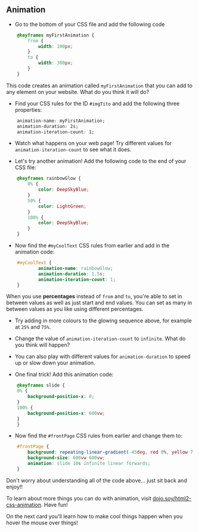 ## Animation

+ Go to the bottom of your CSS file and add the following code

```css
    @keyframes myFirstAnimation {
        from {
            width: 100px;
        }
        to {
            width: 300px;
        }
    }
```

This code creates an animation called `myFirstAnimation` that you can add to any element on your website. What do you think it will do?

+ Find your CSS rules for the ID `#imgTito` and add the following three properties:

```css
    animation-name: myFirstAnimation;
    animation-duration: 2s;
    animation-iteration-count: 1;
```

+ Watch what happens on your web page! Try different values for `animation-iteration-count` to see what it does.

+ Let's try another animation! Add the following code to the end of your CSS file:

```css
    @keyframes rainbowGlow {
        0% {
            color: DeepSkyBlue;
        }
        50% {
            color: LightGreen;
        }
        100% {
            color: DeepSkyBlue;
        }
    }
```
   
+ Now find the `#myCoolText` CSS rules from earlier and add in the animation code:

```css
    #myCoolText {
            animation-name: rainbowGlow;
            animation-duration: 1.5s;
            animation-iteration-count: 1;
    }
```

When you use **percentages** instead of `from` and `to`, you're able to set in between values as well as just start and end values. You can set as many in between values as you like using different percentages. 

+ Try adding in more colours to the glowing sequence above, for example at `25%` and `75%`.



+ Change the value of `animation-iteration-count` to `infinite`. What do you think will happen? 

+ You can also play with different values for `animation-duration` to speed up or slow down your animation.

+ One final trick! Add this animation code:

```css
    @keyframes slide {
    0% {
        background-position-x: 0;
    }
    100% {
        background-position-x: 600vw;
    }
    }
```

+ Now find the `#frontPage` CSS rules from earlier and change them to:

```css
    #frontPage {
        background: repeating-linear-gradient(-45deg, red 0%, yellow 7.14%, lime 14.28%, cyan 21.42%, cyan 28.56%, blue 35.7%, magenta 42.84%, red 50%);
        background-size: 600vw 600vw;
        animation: slide 10s infinite linear forwards;
    }
```

Don't worry about understanding all of the code above... just sit back and enjoy!!

To learn about more things you can do with animation, visit [dojo.soy/html2-css-animation](http://dojo.soy/html2-css-animation). Have fun!

On the next card you'll learn how to make cool things happen when you hover the mouse over things!

